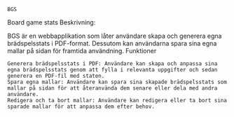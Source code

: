     BGS
Board game stats
Beskrivning:

BGS är en webbapplikation som låter användare skapa och generera egna brädspelsstats i PDF-format. Dessutom kan användarna spara sina egna mallar på sidan för framtida användning.
Funktioner

    Generera brädspelsstats i PDF: Användare kan skapa och anpassa sina egna brädspelsstats genom att fylla i relevanta uppgifter och sedan generera en PDF-fil med staten.
    Spara egna mallar: Användare kan spara sina skapade brädspelsstats som mallar på sidan för att återanvända dem senare eller dela med andra användare.
    Redigera och ta bort mallar: Användare kan redigera eller ta bort sina sparade mallar för att anpassa dem efter behov.
